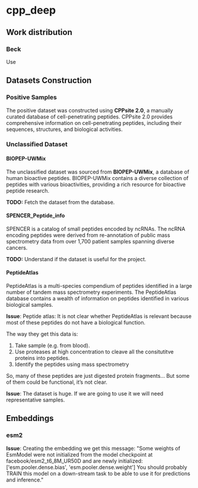 # cpp_deep

## Work distribution
### Beck
Use 


## Datasets Construction

### Positive Samples
The positive dataset was constructed using **CPPsite 2.0**, a manually curated database of cell-penetrating peptides. CPPsite 2.0 provides comprehensive information on cell-penetrating peptides, including their sequences, structures, and biological activities.

### Unclassified Dataset
#### BIOPEP-UWMix
The unclassified dataset was sourced from **BIOPEP-UWMix**, a database of human bioactive peptides. BIOPEP-UWMix contains a diverse collection of peptides with various bioactivities, providing a rich resource for bioactive peptide research.

__TODO:__ Fetch the dataset from the database.
#### SPENCER\_Peptide\_info
SPENCER is a catalog of small peptides encoded by ncRNAs. The ncRNA encoding peptides were derived from re-annotation of public mass spectrometry data from over 1,700 patient samples spanning diverse cancers.


__TODO:__ Understand if the dataset is useful for the project.
#### PeptideAtlas
PeptideAtlas is a multi-species compendium of peptides identified in a large number of tandem mass spectrometry experiments. The PeptideAtlas database contains a wealth of information on peptides identified in various biological samples.

__Issue__:
Peptide atlas: It is not clear whether PeptideAtlas is relevant because most of these peptides do not have a biological function.

The way they get this data is:
1. Take sample (e.g. from blood).
2. Use proteases at high concentration to cleave all the consitutitve proteins into peptides.
3. Identify the peptides using mass spectrometry

So, many of these peptides are just digested protein fragments… But some of them could be functional, it’s not clear.

__Issue__: The dataset is huge. If we are going to use it we will need representative samples.

## Embeddings
### esm2 
__Issue__: Creating the embedding we get this message:
"Some weights of EsmModel were not initialized from the model checkpoint at facebook/esm2_t6_8M_UR50D and are newly initialized: ['esm.pooler.dense.bias', 'esm.pooler.dense.weight']
You should probably TRAIN this model on a down-stream task to be able to use it for predictions and inference."


